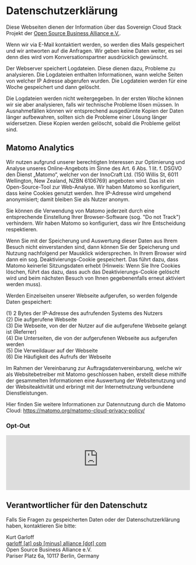 # Datenschutzerklärung

Diese Webseiten dienen der Information über das Sovereign Cloud Stack
Projekt der [Open Source Business Alliance e.V.](https://osb-alliance.de/).

Wenn wir via E-Mail kontaktiert werden, so werden dies Mails gespeichert und
wir antworten auf die Anfragen. Wir geben keine Daten weiter, es sei denn
dies wird vom Konversationspartner ausdrücklich gewünscht.

Der Webserver speichert Logdateien. Diese dienen dazu, Probleme zu analysieren.
Die Logdateien enthalten Informationen, wann welche Seiten von welcher IP
Adresse abgerufen wurden. Die Logdateien werden für eine Woche gespeichert
und dann gelöscht.

Die Logdateien werden nicht weitergegeben. In der ersten Woche können wir
sie aber analysieren, falls wir technische Probleme lösen müssen. In
Ausnahmefällen können wir entsprechend ausgedünnte Kopien der Daten länger
aufbewahren, sollten sich die Probleme einer Lösung länger widersetzen.
Diese Kopien werden gelöscht, sobald die Probleme gelöst sind.

## Matomo Analytics
Wir nutzen aufgrund unserer berechtigten Interessen zur Optimierung und Analyse
unseres Online-Angebots im Sinne des Art. 6 Abs. 1 lit. f. DSGVO den Dienst
„Matomo“, welcher von der InnoCraft Ltd. (150 Willis St, 6011 Wellington,
New Zealand, NZBN 6106769) angeboten wird. Das ist ein Open-Source-Tool zur Web-Analyse.
Wir haben Matomo so konfiguriert, dass keine Cookies genutzt werden. Ihre IP-Adresse
wird umgehend anonymisiert; damit bleiben Sie als Nutzer anonym.

Sie können die Verwendung von Matomo jederzeit durch eine entsprechende Einstellung
Ihrer Browser-Software (sog. "Do not Track") verhindern. Wir haben Matomo so 
konfiguriert, dass wir Ihre Entscheidung respektieren.

Wenn Sie mit der Speicherung und Auswertung dieser Daten aus Ihrem Besuch nicht
einverstanden sind, dann können Sie der Speicherung und Nutzung nachfolgend per
Mausklick widersprechen. In Ihrem Browser wird dann ein sog. Deaktivierungs-Cookie
gespeichert. Das führt dazu, dass Matomo keinerlei Sitzungsdaten erhebt
(Hinweis: Wenn Sie Ihre Cookies löschen, führt das dazu, dass auch das
Deaktivierungs-Cookie gelöscht wird und beim nächsten Besuch von Ihnen
gegebenenfalls erneut aktiviert werden muss).

Werden Einzelseiten unserer Webseite aufgerufen, so werden folgende Daten gespeichert:

(1) 2 Bytes der IP-Adresse des aufrufenden Systems des Nutzers  
(2) Die aufgerufene Webseite  
(3) Die Webseite, von der der Nutzer auf die aufgerufene Webseite gelangt ist (Referrer)  
(4) Die Unterseiten, die von der aufgerufenen Webseite aus aufgerufen werden  
(5) Die Verweildauer auf der Webseite  
(6) Die Häufigkeit des Aufrufs der Webseite  

Im Rahmen der Vereinbarung zur Auftragsdatenvereinbarung, welche wir als
Websitebetreiber mit Matomo geschlossen haben, erstellt diese mithilfe der
gesammelten Informationen eine Auswertung der Websitenutzung und der Websiteaktivität
und erbringt mit der Internetnutzung verbundene Dienstleistungen.

Hier finden Sie weitere Informationen zur Datennutzung durch die Matomo Cloud:
https://matomo.org/matomo-cloud-privacy-policy/

### Opt-Out

<iframe
        style="border: 0; width: 100%;"
        src="https://sovereigncloudstack.matomo.cloud/index.php?module=CoreAdminHome&action=optOut&language=de&backgroundColor=&fontColor=343a40&fontSize=1rem&fontFamily=Sans"
        ></iframe>

## Verantwortlicher für den Datenschutz

Falls Sie Fragen zu gespeicherten Daten oder der Datenschutzerklärung haben,
kontaktieren Sie bitte:

Kurt Garloff<br/>
[garloff [at] osb [minus] alliance [dot] com](mailto:garloff@osb-alliance.com)<br/>
Open Source Business Alliance e.V.<br/>
Pariser Platz 6a, 10117 Berlin, Germany
